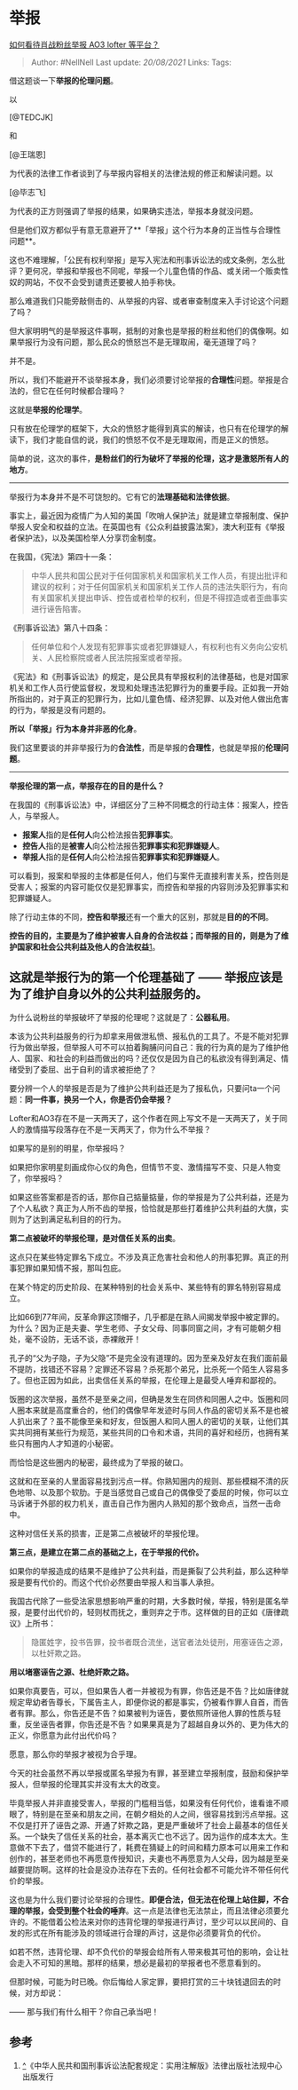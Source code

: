 # 举报
[如何看待肖战粉丝举报 AO3 lofter 等平台？](https://www.zhihu.com/question/375078701/answer/1059600808)

> Author: #NellNell
Last update: *20/08/2021*
Links:
Tags:

借这题谈一下**举报的伦理问题**。

以

[@TEDCJK]

和

[@王瑞恩]

为代表的法律工作者谈到了与举报内容相关的法律法规的修正和解读问题。以

[@毕志飞]

为代表的正方则强调了举报的结果，如果确实违法，举报本身就没问题。

但是他们双方都似乎有意无意避开了**「举报」这个行为本身的正当性与合理性问题**。

这也不难理解，「公民有权利举报」是写入宪法和刑事诉讼法的成文条例，怎么批评？更何况，举报和举报也不同呢，举报一个儿童色情的作品、或关闭一个贩卖性奴的网站，不仅不会受到谴责还要被人拍手称快。

那么难道我们只能旁敲侧击的、从举报的内容、或者审查制度来入手讨论这个问题了吗？

但大家明明气的是举报这件事啊，抵制的对象也是举报的粉丝和他们的偶像啊。如果举报行为没有问题，那么民众的愤怒岂不是无理取闹，毫无道理了吗？

并不是。

所以，我们不能避开不谈举报本身，我们必须要讨论举报的**合理性**问题。举报是合法的，但它在任何时候都合理吗？

这就是**举报的伦理学**。

只有放在伦理学的框架下，大众的愤怒才能得到真实的解读，也只有在伦理学的解读下，我们才能自信的说，我们的愤怒不仅不是无理取闹，而是正义的愤怒。

简单的说，这次的事件，**是粉丝们的行为破坏了举报的伦理，这才是激怒所有人的地方**。

---

举报行为本身并不是不可饶恕的。它有它的**法理基础和法律依据**。

事实上，最近因为疫情广为人知的美国「吹哨人保护法」就是建立举报制度、保护举报人安全和权益的立法。在英国也有《公众利益披露法案》，澳大利亚有《举报者保护法》，以及美国检举人分享罚金制度。

在我国，《宪法》第四十一条：

> 中华人民共和国公民对于任何国家机关和国家机关工作人员，有提出批评和建议的权利；对于任何国家机关和国家机关工作人员的违法失职行为，有向有关国家机关提出申诉、控告或者检举的权利，但是不得捏造或者歪曲事实进行诬告陷害。

《刑事诉讼法》第八十四条：

> 任何单位和个人发现有犯罪事实或者犯罪嫌疑人，有权利也有义务向公安机关、人民检察院或者人民法院报案或者举报。

《宪法》和《刑事诉讼法》的规定，是公民具有举报权利的法律基础，也是对国家机关和工作人员行使监督权，发现和处理违法犯罪行为的重要手段。正如我一开始所指出的，对于真正的犯罪行为，比如儿童色情、经济犯罪、以及对他人做出危害的行为，举报是没有问题的。

**所以「举报」行为本身并非恶的化身**。

我们这里要谈的并非举报行为的**合法性**，而是举报的**合理性**，也就是举报的**伦理问题**。

---

**举报伦理的第一点，举报存在的目的是什么？**

在我国的《刑事诉讼法》中，详细区分了三种不同概念的行动主体：报案人，控告人，与举报人。

-   **报案人**指的是**任何人**向公检法报告**犯罪事实**。
-   **控告人**指的是**被害人**向公检法报告**犯罪事实和犯罪嫌疑人**。
-   **举报人**指的是**任何人**向公检法报告**犯罪事实和犯罪嫌疑人**。

可以看到，报案和举报的主体都是任何人，他们与案件无直接利害关系，控告则是受害人；报案的内容可能仅仅是犯罪事实，而控告和举报的内容则涉及犯罪事实和犯罪嫌疑人。

除了行动主体的不同，**控告和举报**还有一个重大的区别，那就是**目的的不同**。

**控告的目的，主要是为了维护被害人自身的合法权益；而举报的目的，则是为了维护国家和社会公共利益及他人的合法权益**[1](#ref_1)。

## 这就是举报行为的第一个伦理基础了 —— 举报应该是为了维护自身以外的公共利益服务的。

为什么说粉丝的举报破坏了举报的伦理呢？这就是了：**公器私用**。

本该为公共利益服务的行为却拿来用做泄私愤、报私仇的工具了。不是不能对犯罪行为做出举报，但举报人可不可以拍着胸脯问问自己：我的行为真的是为了维护他人、国家、和社会的利益而做出的吗？还仅仅是因为自己的私欲没有得到满足、情绪受到了委屈、出于自利的请求被拒绝了？

要分辨一个人的举报是否是为了维护公共利益还是为了报私仇，只要问ta一个问题：**同一件事，换另一个人，你是否仍会举报？**

Lofter和AO3存在不是一天两天了，这个作者在网上写文不是一天两天了，关于同人的激情描写段落存在不是一天两天了，你为什么不举报？

如果写的是别的明星，你举报吗？

如果把你家明星刻画成你心仪的角色，但情节不变、激情描写不变、只是人物变了，你举报吗？

如果这些答案都是否的话，那你自己掂量掂量，你的举报是为了公共利益，还是为了个人私欲？真正为人所不齿的举报，恰恰就是那些打着维护公共利益的大旗，实则为了达到满足私利目的的行为。

**第二点被破坏的举报伦理，是对信任关系的出卖**。

这点只在某些特定罪名下成立。不涉及真正危害社会和他人的刑事犯罪。真正的刑事犯罪如果知情不报，那叫包庇。

在某个特定的历史阶段、在某种特别的社会关系中、某些特有的罪名特别容易成立。

比如66到77年间，反革命罪这顶帽子，几乎都是在熟人间揭发举报中被定罪的。为什么？因为正是夫妻、学生老师、子女父母、同事同窗之间，才有可能朝夕相处，毫不设防，无话不谈，赤裸敞开！

孔子的“父为子隐，子为父隐”不是完全没有道理的。因为至亲及好友在我们面前最不提防，找错还不容易？定罪还不容易？杀死那个弟兄，比杀死一个陌生人容易多了。但也正因为如此，出卖信任关系的举报，在伦理上是最受人唾弃和鄙视的。

饭圈的这次举报，虽然不是至亲之间，但确是发生在同侪和同圈人之中。饭圈和同人圈本来就是高度重合的，他们的偶像早年发迹时与同人作品的密切关系不是也被人扒出来了？虽不能像至亲和好友，但饭圈人和同人圈人的密切的关联，让他们其实共同拥有某些行为规范，某些共同的口令和术语，共同的喜好和经历，也拥有某些只有圈内人才知道的小秘密。

而恰恰是这些圈内的秘密，最终成为了举报的破口。

这就和在至亲的人里面容易找到污点一样。你熟知圈内的规则、那些模糊不清的灰色地带、以及那个软肋。于是当感觉自己或自己的偶像受了委屈的时候，你可以立马诉诸于外部的权力机关，直击自己作为圈内人熟知的那个致命点，当然一击命中。

这种对信任关系的损害，正是第二点被破坏的举报伦理。

**第三点，是建立在第二点的基础之上，在于举报的代价。**

如果你的举报造成的结果不是维护了公共利益，而是撕裂了公共利益，那么这种举报是要有代价的。而这个代价必然要由举报人和当事人承担。

我国古代除了一些受法家思想影响严重的时期，大多数时候，举报，特别是匿名举报，是要付出代价的，轻则杖而抚之，重则弃之于市。这样做的目的正如《唐律疏议》上所书：

> 隐匿姓字，投书告罪，投书者既合流坐，送官者法处徒刑，用塞诬告之源，以杜奸欺之路。

**用以堵塞诬告之源、杜绝奸欺之路。**

如果你真要告，可以，但如果告人者一并被视为有罪，你告还是不告？比如唐律就规定卑幼者告尊长，下属告主人，即便你说的都是事实，仍被看作罪人自首，而告者有罪。那么，你告还是不告？如果被判为诬告，要依照所诬他人罪的性质与轻重，反坐诬告者罪，你告还是不告？如果果真是为了超越自身以外的、更为伟大的正义，你愿意为此付出代价吗？

愿意，那么你的举报才被视为合乎理。

今天的社会虽然不再以举报或匿名举报为有罪，甚至建立举报制度，鼓励和保护举报人，但举报的伦理其实并没有太大的改变。

毕竟举报人并非直接受害人，举报的门槛相当低，如果没有任何代价，谁看谁不顺眼了，特别是在至亲和朋友之间，在朝夕相处的人之间，很容易找到污点举报。这不仅是打开了诬告之源、开通了奸欺之路，更是严重破坏了社会上最基本的信任关系。一个缺失了信任关系的社会，基本离灭亡也不远了。因为运作的成本太大。生意做不下去了，借贷不能进行了，耗费在猜疑上的时间和精力原本可以用来工作和创作的，甚至老师也不再愿意传授知识，夫妻也不再愿意为人父母，因为越是至亲越要提防啊。这样的社会是没办法存在下去的。任何社会都不可能允许不带任何代价的举报。

这也是为什么我们要讨论举报的合理性。**即便合法，但无法在伦理上站住脚，不合理的举报，会受到整个社会的唾弃**。这一点是法律也无法禁止，而且法律必须要允许的。不能借着公检法来对你的违背伦理的举报进行声讨，至少可以以民间的、自发的形式在所有能涉及的领域进行合理的声讨，这是你必须要背负的代价。

如若不然，违背伦理、却不负代价的举报会给所有人带来极其可怕的影响，会让社会走入不可知的黑暗。那样的结果，想必是最初的举报者也不愿意看到的。

但那时候，可能为时已晚。你后悔给人家定罪，要把打赏的三十块钱退回去的时候，对方却说：

—— 那与我们有什么相干？你自己承当吧！

## 参考

1.  [^](#ref_1_0)《中华人民共和国刑事诉讼法配套规定：实用注解版》法律出版社法规中心出版发行
